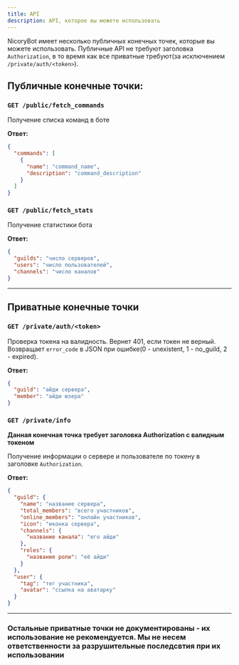 ```yaml
---
title: API
description: API, которое вы можете использовать
---
```

NicoryBot имеет несколько публичных конечных точек, которые вы можете использовать. Публичные 
API не требуют заголовка `Authorization`, в то время как все приватные требуют(за исключением `/private/auth/<token>`).
## Публичные конечные точки:
### `GET /public/fetch_commands`
Получение списка команд в боте  

**Ответ:**
```json
{
  "commands": [
    {
      "name": "command_name",
      "description": "command_description"
    }
  ]
}
```
### `GET /public/fetch_stats`
Получение статистики бота  

**Ответ:**
```json
{
  "guilds": "число серверов",
  "users": "число пользователей",
  "channels": "число каналов"
}
```

<hr>

## Приватные конечные точки
### `GET /private/auth/<token>`
Проверка токена на валидность. Вернет 401, если токен не верный.  
Возвращает `error_code` в JSON при ошибке(0 - unexistent, 1 - no_guild, 2 - expired).

**Ответ:**
```json
{
  "guild": "айди сервера",
  "member": "айди юзера"
}
```
### `GET /private/info`
**Данная конечная точка требует заголовка Authorization с валидным токеном**  

Получение информации о сервере и пользователе по токену в заголовке `Authorization`.  

**Ответ:**
```json
{
  "guild": {
    "name": "название сервера",
    "total_members": "всего участников",
    "online_members": "онлайн участников",
    "icon": "иконка сервера",
    "channels": {
      "название канала": "его айди"
    },
    "roles": {
      "название роли": "её айди"
    }
  },
  "user": {
    "tag": "тег участника",
    "avatar": "ссылка на аватарку"
  }
}
```

<hr>

### Остальные приватные точки не документированы - их использование не рекомендуется. Мы не несем ответственности за разрушительные последсвтия при их использовании
